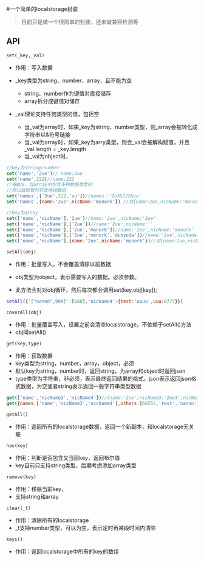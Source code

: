 #一个简单的localstorage封装

> 目前只是做一个很简单的封装，还未做兼容检测等

## API
`set(_key,_val)` 

- 作用：写入数据


- _key类型为string、number、array，且不能为空
    - string、number作为键值对直接储存
    - array拆分成键值对储存
- _val理论支持任何类型的值，包括空
    - 当_val为array时，如果_key为string、number类型，则_array会被转化成字符串以&符号链接
    - 当_val为array时，如果_key为arry类型，则会_val会被解构赋值，并且_val.length = _key.length
    - 当_val为object时，

``` javascript
//key为string/number
set('name','2ue')// name:2ue
set('name',222)//name:222
//有BUG，当array中包含多种数据类型时
//所以目前暂时只支持纯数组
set('names',['2ue',222,'uu'])//names：'2u3&222&uu'
set('names',{name:'2ue',nicName:'monork'}) //对{name:2ue,nicName:'monork'}调用JSON.stringify()方法

//key为array
set(['name','nicName'],'2ue')//name:'2ue',nicName:'2ue'
set(['name','nicName'],['2ue'])//name:'2ue',nicName:''
set(['name','nicName'],['2ue','monork'])//name:'2ue',nicName:'monork'
set(['name','nicName'],['2ue','monork','duoyude'])//name:'2ue',nicName:'monork'
set(['name','nicName'],{name:'2ue',nicName:'monork'})//对{name:2ue,nicName:'monork'}调用JSON.stringify()方法
```

`setAll(obj)`  

- 作用：批量写入，不会覆盖清除以前数据

- obj类型为object，表示需要写入的数据。必须参数。
- 此方法会对对obj循环，然后每次都会调用set(key,obj[key]);

``` javascript
setAll({'["nannn",999]':[888],'nicName4':{test:'uuuu',uuu:8777}})
```

`coverAll(obj)` 

- 作用：批量覆盖写入，设置之前会清空localstorage，不依赖于setAll()方法
- obj同setAll()

`get(key,type)`  

- 作用：获取数据
- key类型为string，number，array，object，必须
- 默认key为string，number时，返回string，为array和object时返回json
- type类型为字符串，非必须，表示最终返回结果的格式。json表示返回json格式数据，为空或者string表示返回一般字符串类型数据

``` javascript
get(['name','nicName3','nicName4'])//{name:'2ue',nicName3:'2ue3',nicName4:'2UE4'}
get({names:['name','nicName3','nicName4'],others:[66555,'test','nannn']})//{names:{name:'2ue',nicName3:'2ue3',nicName4:'2UE4'},others:{66555:'5werwe,test:444,nannn:'ttt'}}
```

`getAll()`

- 作用：返回所有的localstorage数据，返回一个新副本，和localstorage无关联

`has(key)`

- 作用：判断是否包含又当前key，返回布尔值
- key目前只支持string类型，后期考虑添加array类型

`remove(key)`

- 作用：移除当前key，
- 支持string和array

`clear(_t)`

- 作用：清除所有的localstorage
- _t支持number类型，可以为空，表示定时再某段时间内清除

`keys()`

- 作用：返回localstorage中所有的key的数组